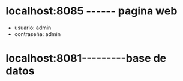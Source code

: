 # localhost:8085 ------ pagina web
* usuario: admin
* contraseña: admin


# localhost:8081---------base de datos
